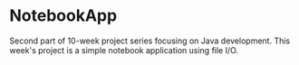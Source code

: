 # NotebookApp
Second part of 10-week project series focusing on Java development. This week's project is a simple notebook application using file I/O.

